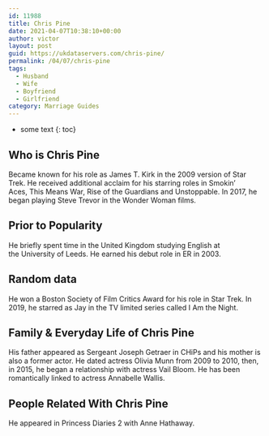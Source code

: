 ```yaml
---
id: 11988
title: Chris Pine
date: 2021-04-07T10:38:10+00:00
author: victor
layout: post
guid: https://ukdataservers.com/chris-pine/
permalink: /04/07/chris-pine
tags:
  - Husband
  - Wife
  - Boyfriend
  - Girlfriend
category: Marriage Guides
---
```


* some text
{: toc}


## Who is Chris Pine



Became known for his role as James T. Kirk in the 2009 version of Star Trek. He received additional acclaim for his starring roles in Smokin&#8217; Aces, This Means War, Rise of the Guardians and Unstoppable. In 2017, he began playing Steve Trevor in the Wonder Woman films. 

                
                
                
## Prior to Popularity



He briefly spent time in the United Kingdom studying English at the University of Leeds. He earned his debut role in ER in 2003. 

                
                
                
## Random data



He won a Boston Society of Film Critics Award for his role in Star Trek. In 2019, he starred as Jay in the TV limited series called I Am the Night.

                
                
                
## Family & Everyday Life of Chris Pine



His father appeared as Sergeant Joseph Getraer in CHiPs and his mother is also a former actor. He dated actress Olivia Munn from 2009 to 2010, then, in 2015, he began a relationship with actress Vail Bloom. He has been romantically linked to actress Annabelle Wallis.

                
                
                
## People Related With Chris Pine



He appeared in Princess Diaries 2 with Anne Hathaway.

                
              
            
          
          
          